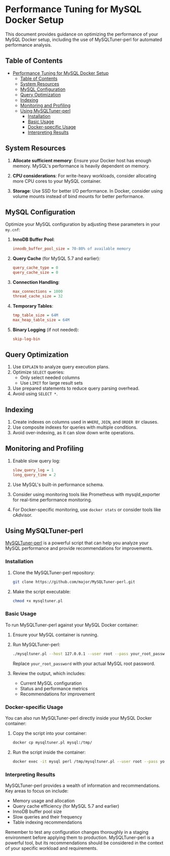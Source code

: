 # Performance Tuning for MySQL Docker Setup

This document provides guidance on optimizing the performance of your MySQL Docker setup, including the use of MySQLTuner-perl for automated performance analysis.

## Table of Contents

- [Performance Tuning for MySQL Docker Setup](#performance-tuning-for-mysql-docker-setup)
  - [Table of Contents](#table-of-contents)
  - [System Resources](#system-resources)
  - [MySQL Configuration](#mysql-configuration)
  - [Query Optimization](#query-optimization)
  - [Indexing](#indexing)
  - [Monitoring and Profiling](#monitoring-and-profiling)
  - [Using MySQLTuner-perl](#using-mysqltuner-perl)
    - [Installation](#installation)
    - [Basic Usage](#basic-usage)
    - [Docker-specific Usage](#docker-specific-usage)
    - [Interpreting Results](#interpreting-results)

## System Resources

1. **Allocate sufficient memory**: Ensure your Docker host has enough memory. MySQL's performance is heavily dependent on memory.

2. **CPU considerations**: For write-heavy workloads, consider allocating more CPU cores to your MySQL container.

3. **Storage**: Use SSD for better I/O performance. In Docker, consider using volume mounts instead of bind mounts for better performance.

## MySQL Configuration

Optimize your MySQL configuration by adjusting these parameters in your `my.cnf`:

1. **InnoDB Buffer Pool**:

   ```ini
   innodb_buffer_pool_size = 70-80% of available memory
   ```

2. **Query Cache** (for MySQL 5.7 and earlier):

   ```ini
   query_cache_type = 0
   query_cache_size = 0
   ```

3. **Connection Handling**:

   ```ini
   max_connections = 1000
   thread_cache_size = 32
   ```

4. **Temporary Tables**:

   ```ini
   tmp_table_size = 64M
   max_heap_table_size = 64M
   ```

5. **Binary Logging** (if not needed):
   ```ini
   skip-log-bin
   ```

## Query Optimization

1. Use `EXPLAIN` to analyze query execution plans.
2. Optimize `SELECT` queries:
   - Only select needed columns
   - Use `LIMIT` for large result sets
3. Use prepared statements to reduce query parsing overhead.
4. Avoid using `SELECT *`.

## Indexing

1. Create indexes on columns used in `WHERE`, `JOIN`, and `ORDER BY` clauses.
2. Use composite indexes for queries with multiple conditions.
3. Avoid over-indexing, as it can slow down write operations.

## Monitoring and Profiling

1. Enable slow query log:

   ```ini
   slow_query_log = 1
   long_query_time = 2
   ```

2. Use MySQL's built-in performance schema.

3. Consider using monitoring tools like Prometheus with mysqld_exporter for real-time performance monitoring.

4. For Docker-specific monitoring, use `docker stats` or consider tools like cAdvisor.

## Using MySQLTuner-perl

[MySQLTuner-perl](https://github.com/major/MySQLTuner-perl) is a powerful script that can help you analyze your MySQL performance and provide recommendations for improvements.

### Installation

1. Clone the MySQLTuner-perl repository:

   ```bash
   git clone https://github.com/major/MySQLTuner-perl.git
   ```

2. Make the script executable:
   ```bash
   chmod +x mysqltuner.pl
   ```

### Basic Usage

To run MySQLTuner-perl against your MySQL Docker container:

1. Ensure your MySQL container is running.

2. Run MySQLTuner-perl:

   ```bash
   ./mysqltuner.pl --host 127.0.0.1 --user root --pass your_root_password
   ```

   Replace `your_root_password` with your actual MySQL root password.

3. Review the output, which includes:
   - Current MySQL configuration
   - Status and performance metrics
   - Recommendations for improvement

### Docker-specific Usage

You can also run MySQLTuner-perl directly inside your MySQL Docker container:

1. Copy the script into your container:

   ```bash
   docker cp mysqltuner.pl mysql:/tmp/
   ```

2. Run the script inside the container:
   ```bash
   docker exec -it mysql perl /tmp/mysqltuner.pl --user root --pass your_root_password
   ```

### Interpreting Results

MySQLTuner-perl provides a wealth of information and recommendations. Key areas to focus on include:

- Memory usage and allocation
- Query cache efficiency (for MySQL 5.7 and earlier)
- InnoDB buffer pool size
- Slow queries and their frequency
- Table indexing recommendations

Remember to test any configuration changes thoroughly in a staging environment before applying them to production. MySQLTuner-perl is a powerful tool, but its recommendations should be considered in the context of your specific workload and requirements.

